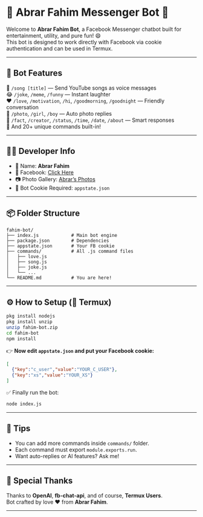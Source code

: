 # 💬 Abrar Fahim Messenger Bot 🤖

Welcome to **Abrar Fahim Bot**, a Facebook Messenger chatbot built for entertainment, utility, and pure fun! 😄  
This bot is designed to work directly with Facebook via cookie authentication and can be used in Termux.

---

## 🧠 Bot Features

🎵 `/song [title]` — Send YouTube songs as voice messages  
😂 `/joke`, `/meme`, `/funny` — Instant laughter  
❤️ `/love`, `/motivation`, `/hi`, `/goodmorning`, `/goodnight` — Friendly conversation  
📸 `/photo`, `/girl`, `/boy` — Auto photo replies  
🧠 `/fact`, `/creator`, `/status`, `/time`, `/date`, `/about` — Smart responses  
📌 And 20+ unique commands built-in!

---

## 🧑‍💻 Developer Info

- 👤 Name: **Abrar Fahim**
- 🔗 Facebook: [Click Here](https://www.facebook.com/profile.php?id=100090183762638)
- 📷 Photo Gallery: [Abrar’s Photos](https://photos.app.goo.gl/swMtXNYGE91XEPbQ8)
- 🔐 Bot Cookie Required: `appstate.json`

---

## 📦 Folder Structure

```
fahim-bot/
├── index.js            # Main bot engine
├── package.json        # Dependencies
├── appstate.json       # Your FB cookie
├── commands/           # All .js command files
│   ├── love.js
│   ├── song.js
│   ├── joke.js
│   └── ...
└── README.md           # You are here!
```

---

## ⚙️ How to Setup (📱 Termux)

```bash
pkg install nodejs
pkg install unzip
unzip fahim-bot.zip
cd fahim-bot
npm install
```

👉 **Now edit `appstate.json` and put your Facebook cookie:**
```json
[
  {"key":"c_user","value":"YOUR_C_USER"},
  {"key":"xs","value":"YOUR_XS"}
]
```

✅ Finally run the bot:
```bash
node index.js
```

---

## 🧩 Tips

- You can add more commands inside `commands/` folder.
- Each command must export `module.exports.run`.
- Want auto-replies or AI features? Ask me!

---

## 🤝 Special Thanks

Thanks to **OpenAI**, **fb-chat-api**, and of course, **Termux Users**.  
Bot crafted by love ❤️ from **Abrar Fahim**.

---
